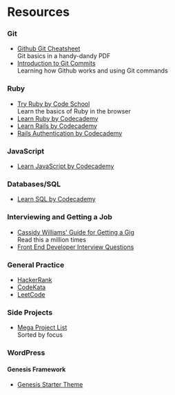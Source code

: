 # Resources

### Git
* [Github Git Cheatsheet](https://training.github.com/kit/downloads/github-git-cheat-sheet.pdf)  
  Git basics in a handy-dandy PDF 
* [Introduction to Git Commits](https://pcottle.github.io/learnGitBranching/)  
  Learning how Github works and using Git commands 

### Ruby
* [Try Ruby by Code School](http://tryruby.org/levels/1/challenges/0)  
  Learn the basics of Ruby in the browser 
* [Learn Ruby by Codecademy](https://www.codecademy.com/learn/ruby)   
* [Learn Rails by Codecademy](https://www.codecademy.com/learn/learn-rails)   
* [Rails Authentication by Codecademy](https://www.codecademy.com/learn/rails-auth)   

### JavaScript
* [Learn JavaScript by Codecademy](https://www.codecademy.com/learn/javascript)   

### Databases/SQL
* [Learn SQL by Codecademy](https://www.codecademy.com/en/courses/learn-sql/)   

### Interviewing and Getting a Job
* [Cassidy Williams' Guide for Getting a Gig](https://github.com/cassidoo/getting-a-gig)    
  Read this a million times
* [Front End Developer Interview Questions](http://h5bp.github.io/Front-end-Developer-Interview-Questions/)    

### General Practice
* [HackerRank](https://www.hackerrank.com/feed)   
* [CodeKata](http://codekata.com/kata/codekata-intro/)   
* [LeetCode](https://leetcode.com/)   

### Side Projects
* [Mega Project List](https://github.com/karan/Projects)   
  Sorted by focus

### WordPress
#### Genesis Framework
* [Genesis Starter Theme](https://sridharkatakam.com/genesis-starter-child-theme/)   

